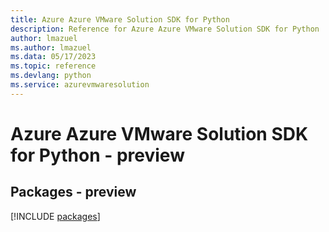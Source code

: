 ```yaml
---
title: Azure Azure VMware Solution SDK for Python
description: Reference for Azure Azure VMware Solution SDK for Python
author: lmazuel
ms.author: lmazuel
ms.data: 05/17/2023
ms.topic: reference
ms.devlang: python
ms.service: azurevmwaresolution
---
```

# Azure Azure VMware Solution SDK for Python - preview
## Packages - preview
[!INCLUDE [packages](azure-vmware-solution-index.md)]